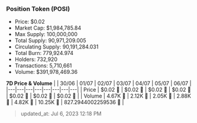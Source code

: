 
  ### Position Token (POSI)
  - Price: $0.02
  - Market Cap: $1,984,785.84
  - Max Supply: 100,000,000
  - Total Supply: 90,971,209.005
  - Circulating Supply: 90,191,284.031
  - Total Burn: 779,924.974
  - Holders: 732,920
  - Transactions: 5,710,661
  - Volume: $391,978,469.36

  **7D Price & Volume**
  | | 30&#x2F;06 | 01&#x2F;07 | 02&#x2F;07 | 03&#x2F;07 | 04&#x2F;07 | 05&#x2F;07 | 06&#x2F;07 |
  |---|---|---|---|---|---|---|---|
  | Price | $0.02 🚀 | $0.02 🚀 | $0.02 🔻 | $0.02 🔻 | $0.02 🔻 | $0.02 🔻 | $0.02 🚀 |
  | Volume | 4.67K 🔻 | 2.12K 🔻 | 2.05K 🔻 | 2.88K 🚀 | 4.82K 🚀 | 10.25K 🚀 | 827.2944002259536 🔻 |

  > updated_at: Jul 6, 2023 12:18 PM
